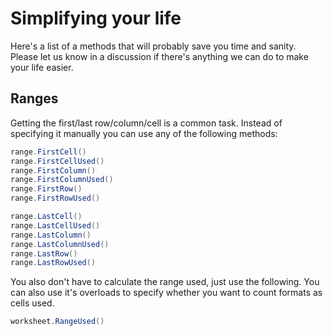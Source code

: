 # Simplifying your life

Here's a list of a methods that will probably save you time and sanity. Please let us know in a discussion if there's anything we can do to make your life easier.  

## Ranges

Getting the first/last row/column/cell is a common task. Instead of specifying it manually you can use any of the following methods:  

```c#
range.FirstCell()
range.FirstCellUsed()
range.FirstColumn()
range.FirstColumnUsed()
range.FirstRow()
range.FirstRowUsed()

range.LastCell()
range.LastCellUsed()
range.LastColumn()
range.LastColumnUsed()
range.LastRow()
range.LastRowUsed()
```

You also don't have to calculate the range used, just use the following. You can also use it's overloads to specify whether you want to count formats as cells used.  

```c#
worksheet.RangeUsed()
```
